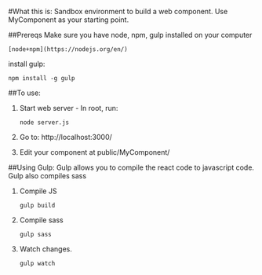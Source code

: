 #What this is:
Sandbox environment to build a web component.
Use MyComponent as your starting point.

##Prereqs
Make sure you have node, npm, gulp installed on your computer

    [node+npm](https://nodejs.org/en/)


install gulp:

    npm install -g gulp

##To use:

1. Start web server - In root, run:

    ````node server.js````

2. Go to: http://localhost:3000/

3. Edit your component at public/MyComponent/

##Using Gulp:
Gulp allows you to compile the react code to javascript code. Gulp also compiles sass

1. Compile JS

    ````gulp build ````

2. Compile sass

    ````gulp sass ````

3. Watch changes.

    ````gulp watch ````

